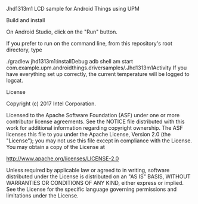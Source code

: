 Jhd1313m1 LCD sample for Android Things using UPM

Build and install

On Android Studio, click on the "Run" button.

If you prefer to run on the command line, from this repository's root directory, type

./gradlew jhd1313m1:installDebug
adb shell am start com.example.upm.androidthings.driversamples/.Jhd1313m1Activity
If you have everything set up correctly, the current temperature will be logged to logcat.

License

Copyright (c) 2017 Intel Corporation.

Licensed to the Apache Software Foundation (ASF) under one or more contributor license agreements. See the NOTICE file distributed with this work for additional information regarding copyright ownership. The ASF licenses this file to you under the Apache License, Version 2.0 (the "License"); you may not use this file except in compliance with the License. You may obtain a copy of the License at

http://www.apache.org/licenses/LICENSE-2.0

Unless required by applicable law or agreed to in writing, software distributed under the License is distributed on an "AS IS" BASIS, WITHOUT WARRANTIES OR CONDITIONS OF ANY KIND, either express or implied. See the License for the specific language governing permissions and limitations under the License.

